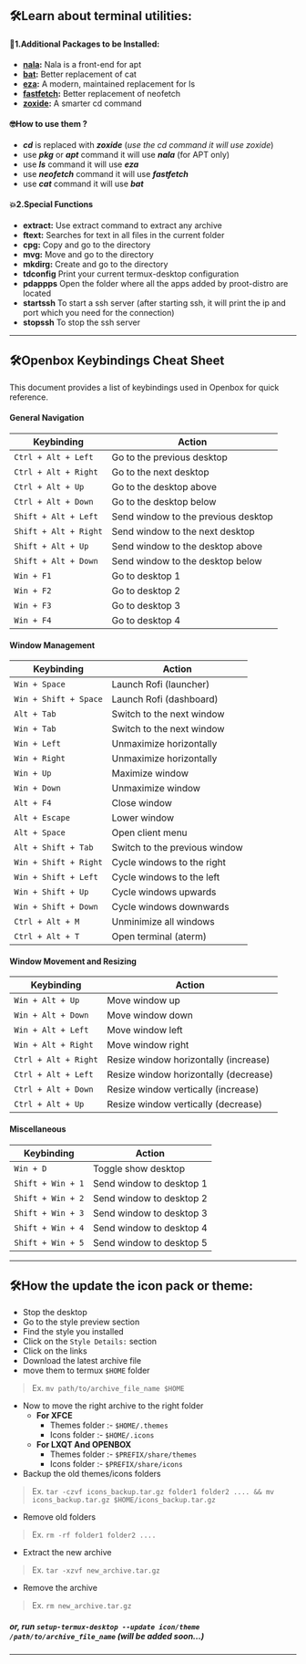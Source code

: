 ## :hammer_and_wrench:Learn about terminal utilities:

#### :jigsaw:1.Additional Packages to be Installed:
- **[nala](https://github.com/volitank/nala):** Nala is a front-end  for apt
- **[bat](https://github.com/sharkdp/bat):** Better replacement of cat
- **[eza](https://github.com/eza-community/eza):** A modern, maintained replacement for ls
- **[fastfetch](https://github.com/fastfetch-cli/fastfetch):** Better replacement of neofetch
- **[zoxide](https://github.com/ajeetdsouza/zoxide):** A smarter cd command

#### :nerd_face:How to use them ?
- ***cd*** is replaced with ***zoxide*** (*use the cd command it will use zoxide*)
- use ***pkg*** or ***apt*** command it will use ***nala*** (for APT only)
- use ***ls*** command it will use ***eza***
- use ***neofetch*** command it will use ***fastfetch***
- use ***cat*** command it will use ***bat***
#### :boom:2.Special Functions

- **extract:** Use extract command to extract any archive
- **ftext:** Searches for text in all files in the current folder
- **cpg:** Copy and go to the directory
- **mvg:** Move and go to the directory
- **mkdirg:** Create and go to the directory
- **tdconfig** Print your current termux-desktop configuration
- **pdappps** Open the folder where all the apps added by proot-distro are located
- **startssh** To start a ssh server (after starting ssh, it will print the ip and port which you need for the connection)
- **stopssh** To stop the ssh server
---

## :hammer_and_wrench:Openbox Keybindings Cheat Sheet

This document provides a list of keybindings used in Openbox for quick reference.

#### General Navigation

| **Keybinding**              | **Action**                                 |
|-----------------------------|--------------------------------------------|
| `Ctrl + Alt + Left`          | Go to the previous desktop                 |
| `Ctrl + Alt + Right`         | Go to the next desktop                     |
| `Ctrl + Alt + Up`            | Go to the desktop above                    |
| `Ctrl + Alt + Down`          | Go to the desktop below                    |
| `Shift + Alt + Left`         | Send window to the previous desktop        |
| `Shift + Alt + Right`        | Send window to the next desktop            |
| `Shift + Alt + Up`           | Send window to the desktop above           |
| `Shift + Alt + Down`         | Send window to the desktop below           |
| `Win + F1`                   | Go to desktop 1                            |
| `Win + F2`                   | Go to desktop 2                            |
| `Win + F3`                   | Go to desktop 3                            |
| `Win + F4`                   | Go to desktop 4                            |

#### Window Management

| **Keybinding**              | **Action**                                 |
|-----------------------------|--------------------------------------------|
| `Win + Space`                | Launch Rofi (launcher)                     |
| `Win + Shift + Space`        | Launch Rofi (dashboard)                    |
| `Alt + Tab`                  | Switch to the next window                  |
| `Win + Tab`                  | Switch to the next window                  |
| `Win + Left`                 | Unmaximize horizontally                    |
| `Win + Right`                | Unmaximize horizontally                    |
| `Win + Up`                   | Maximize window                            |
| `Win + Down`                 | Unmaximize window                          |
| `Alt + F4`                   | Close window                               |
| `Alt + Escape`               | Lower window                               |
| `Alt + Space`                | Open client menu                           |
| `Alt + Shift + Tab`          | Switch to the previous window              |
| `Win + Shift + Right`        | Cycle windows to the right                 |
| `Win + Shift + Left`         | Cycle windows to the left                  |
| `Win + Shift + Up`           | Cycle windows upwards                      |
| `Win + Shift + Down`         | Cycle windows downwards                    |
| `Ctrl + Alt + M`             | Unminimize all windows                     |
| `Ctrl + Alt + T`             | Open terminal (aterm)                      |

#### Window Movement and Resizing

| **Keybinding**              | **Action**                                 |
|-----------------------------|--------------------------------------------|
| `Win + Alt + Up`             | Move window up                            |
| `Win + Alt + Down`           | Move window down                          |
| `Win + Alt + Left`           | Move window left                          |
| `Win + Alt + Right`          | Move window right                         |
| `Ctrl + Alt + Right`         | Resize window horizontally (increase)     |
| `Ctrl + Alt + Left`          | Resize window horizontally (decrease)     |
| `Ctrl + Alt + Down`          | Resize window vertically (increase)       |
| `Ctrl + Alt + Up`            | Resize window vertically (decrease)       |

#### Miscellaneous

| **Keybinding**              | **Action**                                 |
|-----------------------------|--------------------------------------------|
| `Win + D`                   | Toggle show desktop                        |
| `Shift + Win + 1`           | Send window to desktop 1                   |
| `Shift + Win + 2`           | Send window to desktop 2                   |
| `Shift + Win + 3`           | Send window to desktop 3                   |
| `Shift + Win + 4`           | Send window to desktop 4                   |
| `Shift + Win + 5`           | Send window to desktop 5                   |

---

## :hammer_and_wrench:How the update the icon pack or theme:

- Stop the desktop
- Go to the style preview section
- Find the style you installed
- Click on the `Style Details:` section
- Click on the links
- Download the latest archive file
- move them to termux `$HOME` folder
> Ex. `mv path/to/archive_file_name $HOME`
- Now to move the right archive to the right folder
  - <b>For XFCE</b>
    - Themes folder :- `$HOME/.themes`
    - Icons folder :- `$HOME/.icons`
  - <b>For LXQT And OPENBOX</b>
    - Themes folder :- `$PREFIX/share/themes`
    -  Icons folder :- `$PREFIX/share/icons`
- Backup the old themes/icons folders
> Ex. `tar -czvf icons_backup.tar.gz folder1 folder2 .... && mv icons_backup.tar.gz $HOME/icons_backup.tar.gz`
- Remove old folders
> Ex. `rm -rf folder1 folder2 ....`
- Extract the new archive
> Ex. `tar -xzvf new_archive.tar.gz`
- Remove the archive
> Ex. `rm new_archive.tar.gz`

##### or, run `setup-termux-desktop --update icon/theme /path/to/archive_file_name` (will be added soon...)

---
